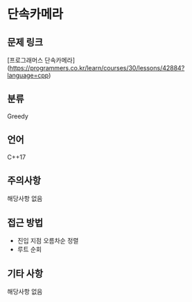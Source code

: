 # 단속카메라
## 문제 링크
[프로그래머스 단속카메라]
(https://programmers.co.kr/learn/courses/30/lessons/42884?language=cpp)
## 분류
Greedy
## 언어
C++17
## 주의사항
해당사항 없음
## 접근 방법
* 진입 지점 오름차순 정렬
* 루트 순회
## 기타 사항
해당사항 없음